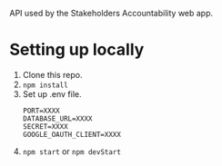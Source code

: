 API used by the Stakeholders Accountability web app.

# Setting up locally 
1. Clone this repo.
2. ```npm install```
3. Set up .env file.
    ```
    PORT=XXXX
    DATABASE_URL=XXXX
    SECRET=XXXX
    GOOGLE_OAUTH_CLIENT=XXXX
    ```
4. ```npm start``` or ```npm devStart```
